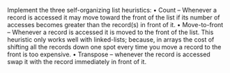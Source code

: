 Implement the three self-organizing list heuristics:
    • Count – Whenever a record is accessed it may move toward the front of the list if its number of accesses becomes greater than the record(s) in front of it.
    • Move-to-front – Whenever a record is accessed it is moved to the front of the list.  This heuristic only works well with linked-lists; because, in arrays the cost of shifting all the records down one spot every time you move a record to the front is too expensive.
    • Transpose – whenever the record is accessed swap it with the record immediately in front of it.
